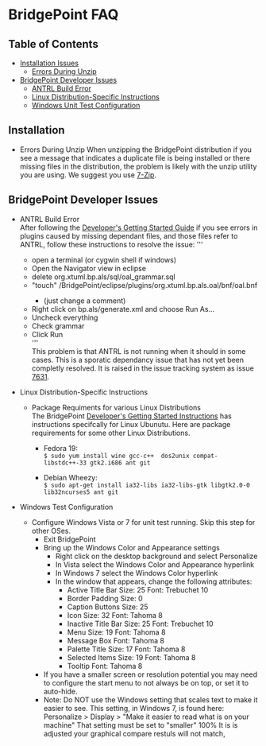 # BridgePoint FAQ

## Table of Contents
  * [Installation Issues](#installation)
    * [Errors During Unzip](#unziperrors)
  * [BridgePoint Developer Issues](#bpdevelopers)
    * [ANTRL Build Error](#antrlbuilderror)
    * [Linux Distribution-Specific Instructions](#linux)
    * [Windows Unit Test Configuration](#windowstesting)
    
Installation <a id="installation"></a>
------------
  * Errors During Unzip<a id="unziperrors"></a>
  When unzipping the BridgePoint distribution if you see a message that indicates a duplicate file is 
  being installed or there missing files in the distribution, the problem is likely with the 
  unzip utility you are using.  We suggest you use [7-Zip](http://www.7-zip.org/download.html).
  
BridgePoint Developer Issues <a id="bpdevelopers"></a>
----------------------------

* ANTRL Build Error<a id="antrlbuilderror"></a>  
  After following the [Developer's Getting Started Guide](https://github.com/xtuml/bridgepoint/blob/master/doc-bridgepoint/process/Developer%20Getting%20Started%20Guide.md) 
  if you see errors in plugins caused by missing dependant files, and those files refer to ANTRL, follow these 
  instructions to resolve the issue:
  '''
  - open a terminal (or cygwin shell if windows)
  - Open the Navigator view in eclipse
  - delete org.xtuml.bp.als/sql/oal_grammar.sql
  - "touch" <installation folder>/BridgePoint/eclipse/plugins/org.xtuml.bp.als.oal/bnf/oal.bnf
    - (just change a comment)
  - Right click on bp.als/generate.xml and choose Run As...
  - Uncheck everything
  - Check grammar
  - Click Run  
  '''  
  This problem is that ANTRL is not running when it should in some cases. This is a sporatic dependancy 
  issue that has not yet been completly resolved.  It is raised in the issue tracking system as 
  issue [7631](https://support.onefact.net/redmine/issues/7631).
  
* Linux Distribution-Specific Instructions <a id="linux"></a>
  * Package Requiments for various Linux Distributions  
    The BridgePoint [Developer's Getting Started Instructions](https://github.com/xtuml/bridgepoint/blob/master/doc-bridgepoint/process/Developer%20Getting%20Started%20Guide.md) 
    has instructions specifcally for Linux Ubunutu. Here are package requirements for some other Linux Distributions.  
      * Fedora 19:  
        ```$ sudo yum install wine gcc-c++  dos2unix compat-libstdc++-33 gtk2.i686 ant git```
      
      * Debian Wheezy:  
        ```$ sudo apt-get install ia32-libs ia32-libs-gtk libgtk2.0-0 lib32ncurses5 ant git```
  
* Windows Test Configuration  <a id="windowstesting"></a>
  - Configure Windows Vista or 7 for unit test running.   Skip this step for other OSes.
    - Exit BridgePoint
    - Bring up the Windows Color and Appearance settings
      - Right click on the desktop background and select Personalize
      - In Vista select the Windows Color and Appearance hyperlink
      - In Windows 7 select the Windows Color hyperlink
      - In the window that appears, change the following attributes:
        - Active Title Bar    Size: 25 Font: Trebuchet 10
        - Border Padding      Size: 0
        - Caption Buttons     Size: 25
        - Icon                Size: 32 Font: Tahoma 8
        - Inactive Title Bar  Size: 25 Font: Trebuchet 10
        - Menu                Size: 19 Font: Tahoma 8
        - Message Box                  Font: Tahoma 8
        - Palette Title       Size: 17 Font: Tahoma 8
        - Selected Items      Size: 19 Font: Tahoma 8
        - Tooltip                      Font: Tahoma 8
    - If you have a smaller screen or resolution potential you may need to
          configure the start menu to not always be on top, or set it to auto-hide.
    - Note: Do NOT use the Windows setting that scales text to make it easier to see. 
              This setting, in Windows 7, is found here:
              Personalize > Display > "Make it easier to read what is on your machine"
              That setting must be set to "smaller" 100%
              It is is adjusted your graphical compare restuls will not match,
  
